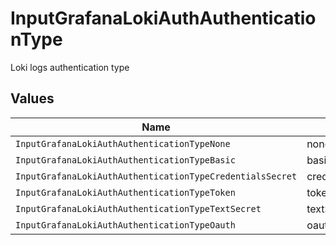 # InputGrafanaLokiAuthAuthenticationType

Loki logs authentication type


## Values

| Name                                                      | Value                                                     |
| --------------------------------------------------------- | --------------------------------------------------------- |
| `InputGrafanaLokiAuthAuthenticationTypeNone`              | none                                                      |
| `InputGrafanaLokiAuthAuthenticationTypeBasic`             | basic                                                     |
| `InputGrafanaLokiAuthAuthenticationTypeCredentialsSecret` | credentialsSecret                                         |
| `InputGrafanaLokiAuthAuthenticationTypeToken`             | token                                                     |
| `InputGrafanaLokiAuthAuthenticationTypeTextSecret`        | textSecret                                                |
| `InputGrafanaLokiAuthAuthenticationTypeOauth`             | oauth                                                     |